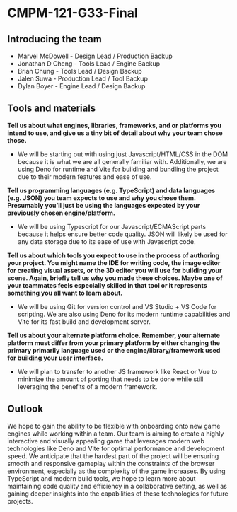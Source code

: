 # CMPM-121-G33-Final

## Introducing the team

- Marvel McDowell - Design Lead / Production Backup
- Jonathan D Cheng - Tools Lead / Engine Backup
- Brian Chung - Tools Lead / Design Backup
- Jalen Suwa - Production Lead / Tool Backup
- Dylan Boyer - Engine Lead / Design Backup

## Tools and materials

__Tell us about what engines, libraries, frameworks, and or platforms you intend to use, and give us a tiny bit of detail about why your team chose those.__

-  We will be starting out with using just Javascript/HTML/CSS in the DOM because it is what we are all generally familiar with. Additionally, we are using Deno for runtime and Vite for building and bundling the project due to their modern features and ease of use.

__Tell us programming languages (e.g. TypeScript) and data languages (e.g. JSON) you team expects to use and why you chose them. Presumably you’ll just be using the languages expected by your previously chosen engine/platform.__

- We will be using Typescript for our Javascript/ECMAScript parts because it helps ensure better code quality. JSON will likely be used for any data storage due to its ease of use with Javascript code.

__Tell us about which tools you expect to use in the process of authoring your project. You might name the IDE for writing code, the image editor for creating visual assets, or the 3D editor you will use for building your scene. Again, briefly tell us why you made these choices. Maybe one of your teammates feels especially skilled in that tool or it represents something you all want to learn about.__

- We will be using Git for version control and VS Studio + VS Code for scripting. We are also using Deno for its modern runtime capabilities and Vite for its fast build and development server.

__Tell us about your alternate platform choice. Remember, your alternate platform must differ from your primary platform by either changing the primary primarily language used or the engine/library/framework used for building your user interface.__

- We will plan to transfer to another JS framework like React or Vue to minimize the amount of porting that needs to be done while still leveraging the benefits of a modern framework.

## Outlook

We hope to gain the ability to be flexible with onboarding onto new game engines while working within a team. Our team is aiming to create a highly interactive and visually appealing game that leverages modern web technologies like Deno and Vite for optimal performance and development speed. We anticipate that the hardest part of the project will be ensuring smooth and responsive gameplay within the constraints of the browser environment, especially as the complexity of the game increases. By using TypeScript and modern build tools, we hope to learn more about maintaining code quality and efficiency in a collaborative setting, as well as gaining deeper insights into the capabilities of these technologies for future projects.
